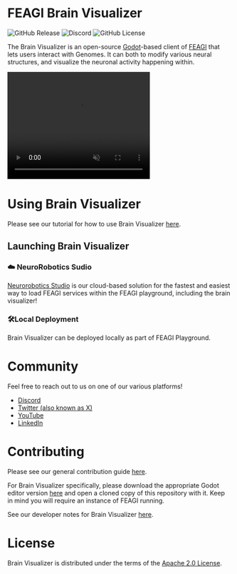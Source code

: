 # FEAGI Brain Visualizer

![GitHub Release](https://img.shields.io/github/v/release/feagi/brain-visualizer) ![Discord](https://img.shields.io/discord/1242546683791933480) ![GitHub License](https://img.shields.io/github/license/feagi/brain-visualizer)


The Brain Visualizer is an open-source [Godot](https://github.com/godotengine/godot)-based client of [FEAGI](https://github.com/feagi/feagi) that lets users interact with Genomes. It can both to modify various neural structures, and visualize the neuronal activity happening within.

<video autoplay muted src="https://github.com/user-attachments/assets/5578d618-5fee-40f5-8413-c29d2e91c951" width="320" height="240"></video>


# Using Brain Visualizer
Please see our tutorial for how to use Brain Visualizer [here](https://youtu.be/hH1KYexMQsA).

## Launching Brain Visualizer
###  ☁️ NeuroRobotics Sudio

[Neurorobotics Studio](https://www.neuraville.com/neurorobotics-studio) is our cloud-based solution for the fastest and easiest way to load FEAGI services within the FEAGI playground, including the brain visualizer!

### 🛠️Local Deployment
Brain Visualizer can be deployed locally as part of FEAGI Playground.

# Community
Feel free to reach out to us on one of our various platforms!
- [Discord](https://discord.gg/PTVC8fyGN8)
- [Twitter (also known as X)](https://x.com/neuraville)
- [YouTube](https://www.youtube.com/@Neuraville)
- [LinkedIn](https://www.linkedin.com/groups/12777894/)

# Contributing
Please see our general contribution guide [here](https://github.com/feagi/feagi/blob/staging/CONTRIBUTING.md).

For Brain Visualizer specifically, please download the appropriate Godot editor version [here](https://godotengine.org/download/archive/4.2.2-stable) and open a cloned copy of this repository with it. Keep in mind you will require an instance of FEAGI running.

See our developer notes for Brain Visualizer [here](https://github.com/feagi/brain-visualizer/blob/staging/docs/Architecture.md).

# License
Brain Visualizer is distributed under the terms of the [Apache 2.0 License](https://www.apache.org/licenses/LICENSE-2.0.txt).
